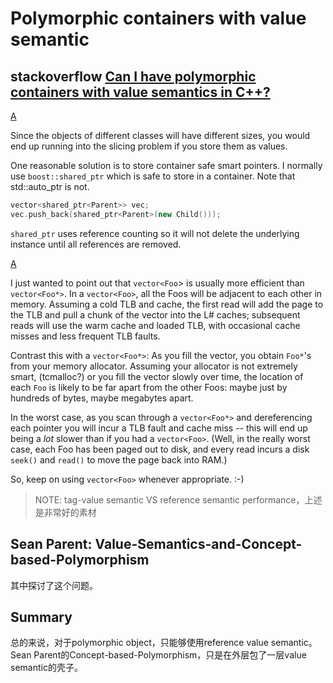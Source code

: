 # Polymorphic containers with value semantic



## stackoverflow [Can I have polymorphic containers with value semantics in C++?](https://stackoverflow.com/questions/41045/can-i-have-polymorphic-containers-with-value-semantics-in-c)



[A](https://stackoverflow.com/a/41059)

Since the objects of different classes will have different sizes, you would end up running into the slicing problem if you store them as values.

One reasonable solution is to store container safe smart pointers. I normally use `boost::shared_ptr` which is safe to store in a container. Note that std::auto_ptr is not.

```c++
vector<shared_ptr<Parent>> vec;
vec.push_back(shared_ptr<Parent>(new Child()));
```

`shared_ptr` uses reference counting so it will not delete the underlying instance until all references are removed.

[A](https://stackoverflow.com/a/71264)

I just wanted to point out that `vector<Foo`> is usually more efficient than `vector<Foo*>`. In a `vector<Foo>`, all the Foos will be adjacent to each other in memory. Assuming a cold TLB and cache, the first read will add the page to the TLB and pull a chunk of the vector into the L# caches; subsequent reads will use the warm cache and loaded TLB, with occasional cache misses and less frequent TLB faults.

Contrast this with a `vector<Foo*>`: As you fill the vector, you obtain `Foo*`'s from your memory allocator. Assuming your allocator is not extremely smart, (tcmalloc?) or you fill the vector slowly over time, the location of each `Foo` is likely to be far apart from the other Foos: maybe just by hundreds of bytes, maybe megabytes apart.

In the worst case, as you scan through a `vector<Foo*>` and dereferencing each pointer you will incur a TLB fault and cache miss -- this will end up being a *lot* slower than if you had a `vector<Foo>`. (Well, in the really worst case, each Foo has been paged out to disk, and every read incurs a disk `seek()` and `read()` to move the page back into RAM.)

So, keep on using `vector<Foo>` whenever appropriate. :-)

> NOTE: tag-value semantic VS reference semantic performance，上述是非常好的素材

## Sean Parent: Value-Semantics-and-Concept-based-Polymorphism

其中探讨了这个问题。



## Summary

总的来说，对于polymorphic object，只能够使用reference value semantic。Sean Parent的Concept-based-Polymorphism，只是在外层包了一层value semantic的壳子。